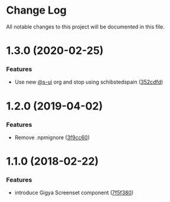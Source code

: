# Change Log

All notable changes to this project will be documented in this file.

# 1.3.0 (2020-02-25)


### Features

* Use new [@s-ui](https://github.com/s-ui) org and stop using schibstedspain ([352cdfd](https://github.com/SUI-Components/adevinta-spain-components/commit/352cdfdbbdd304182ea14685e66d0298c84ede01))



# 1.2.0 (2019-04-02)


### Features

* Remove .npmignore ([3f9cc60](https://github.com/SUI-Components/adevinta-spain-components/commit/3f9cc60107f816fc6a30704fe1809f7d94fe6330))



# 1.1.0 (2018-02-22)


### Features

* introduce Gigya Screenset component ([7f5f380](https://github.com/SUI-Components/adevinta-spain-components/commit/7f5f3808ee5b7a246f1fcbdb552d656fddc5d911))



